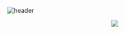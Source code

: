 ![header](https://capsule-render.vercel.app/api?type=waving&color=timeAuto&width=1000&height=300&section=header&text=Dannsgo&fontSize=90)

<p align="center">
  <a href="mailto:dannsgo@gmail.com" target="_blank"><img src="https://img.shields.io/badge/dannsgo@gmail.com-red?style=for-the-badge&logo=Gmail&logoColor=white"/></a>
</p>
